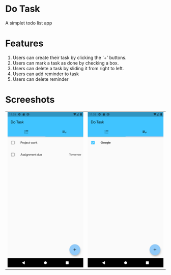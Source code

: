 # Do Task 

A simplet todo list app 

# Features 

1. Users can create their task by clicking the '+' buttons.
2. Users can mark a task as done by checking a box.
3. Users can delete a task by sliding it from right to left.
4. Users can add reminder to task
5. Users can delete reminder

# Screeshots
<table>
  <tr>
    <td><img src="/assets/1.png" </td>
    <td><img src="/assets/2.png" </td>
  </tr>
 </table>
